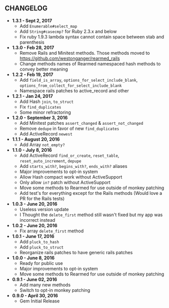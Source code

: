 CHANGELOG
---------

- **1.3.1 - Sept 2, 2017**
  - Add `Enumerable#select_map`
  - Add `String#casecmp?` for Ruby 2.3.x and below
  - Fix ruby 1.9.3 lambda syntax cannot contain space between stab and parenthesis
- **1.3.0 - Feb 28, 2017**
  - Remove Rails and Minitest methods. Those methods moved to https://github.com/westonganger/rearmed_rails
  - Change methods names of Rearmed namespaced hash methods to convey better meaning
- **1.2.2 - Feb 19, 2017**
  - Add `field_is_array`, `options_for_select_include_blank`, `options_from_collect_for_select_include_blank`
  - Namespace rails patches to active_record and other
- **1.2.1 - Jan 24, 2017**
  - Add Hash `join`, `to_struct`
  - Fix `find_duplicates`
  - Some minor refractoring
- **1.2.0 - September 3, 2016**
  - Add Minitest patches `assert_changed` & `assert_not_changed`
  - Remove `dedupe` in favor of new `find_duplicates`
  - Add ActiveRecord `newest`
- **1.1.1 - August 20, 2016**
  - Add Array `not_empty?`
- **1.1.0 - July 8, 2016**
  - Add ActiveRecord `find_or_create`, `reset_table`, `reset_auto_increment`, `depupe`
  - Add `starts_with?`, `begins_with?`, `ends_with?` aliases
  - Major improvements to opt-in system
  - Allow Hash compact work without ActiveSupport
  - Only allow `in?` patch without ActiveSupport
  - Move some methods to Rearmed for use outside of monkey patching
  - Add test's for everything except for the Rails methods (Would love a PR for the Rails tests)
- **1.0.3 - June 20, 2016**
  - Useless version update
  - I Thought the `delete_first` method still wasn't fixed but my app was incorrect instead
- **1.0.2 - June 20, 2016**
  - Fix array `delete_first` method
- **1.0.1 - June 17, 2016**
  - Add `pluck_to_hash`
  - Add `pluck_to_struct`
  - Reorganize rails patches to have generic rails patches
- **1.0.0 - June 8, 2016**
  - Ready for public use
  - Major improvements to opt-in system
  - Move some methods to Rearmed for use outside of monkey patching
- **0.9.1 - June 02, 2016**
  - Add many new methods
  - Switch to opt-in monkey patching
- **0.9.0 - April 30, 2016**
  - Gem Initial Release

